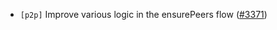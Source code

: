 - `[p2p]` Improve various logic in the ensurePeers flow
  ([\#3371](https://github.com/cometbft/cometbft/pull/3371))